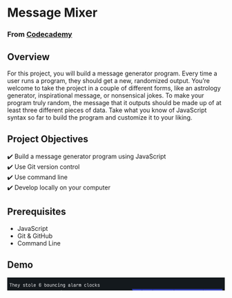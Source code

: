 
# Message Mixer

### From [Codecademy](https://www.codecademy.com/paths/back-end-engineer-career-path/tracks/becp-javascript-syntax-part-ii/modules/fecp-practice-javascript-syntax-arrays-loops-objects-iterators/projects/lodash)

## Overview
For this project, you will build a message generator program. Every time a user runs a program, they should get a new, randomized output. You’re welcome to take the project in a couple of different forms, like an astrology generator, inspirational message, or nonsensical jokes. To make your program truly random, the message that it outputs should be made up of at least three different pieces of data. Take what you know of JavaScript syntax so far to build the program and customize it to your liking.

## Project Objectives
✔️ Build a message generator program using JavaScript  
✔️ Use Git version control  
✔️ Use command line  
✔️ Develop locally on your computer

## Prerequisites
- JavaScript
- Git & GitHub
- Command Line

## Demo
![Demo](demo.gif)